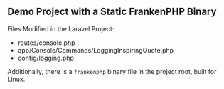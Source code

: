 ## Demo Project with a Static FrankenPHP Binary

Files Modified in the Laravel Project:

- routes/console.php
- app/Console/Commands/LoggingInspiringQuote.php
- config/logging.php

Additionally, there is a `frankenphp` binary file in the project root, built for Linux.
